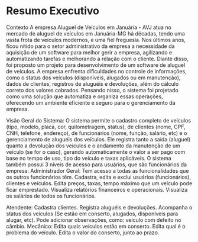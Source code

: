 # Resumo Executivo
Contexto
A empresa Aluguel de Veículos em Januária - AVJ atua no mercado de aluguel de veículos em Januária-MG há décadas, tendo uma vasta frota de veículos modernos, e uma fiel freguesia. Nos últimos anos, ficou nítido para o setor administrativo da empresa a necessidade da aquisição de um software para melhor gerir a empresa, agilizando e automatizando tarefas e melhorando a relação com o cliente.
Diante disso, foi proposto um projeto para desenvolvimento de um software de aluguel de veículos. A empresa enfrenta dificuldades no controle de informações, como o status dos veículos (disponíveis, alugados ou em manutenção), dados de clientes, registros de aluguéis e devoluções, além do cálculo correto dos valores cobrados. Pensando nisso, o sistema foi projetado como uma solução que automatiza e organiza essas operações, oferecendo um ambiente eficiente e seguro para o gerenciamento da empresa. 

Visão Geral do Sistema:
O sistema permite o cadastro completo de veículos (tipo, modelo, placa, cor, quilometragem, status), de clientes (nome, CPF, CNH, telefone, endereço), de funcionários (nome, função, salário, etc) e o gerenciamento de aluguéis dos veículos. Ele registra tanto a saída (aluguel) quanto a devolução dos veículos e o andamento da manutenção de um veículo (se for o caso), gerando automaticamente o valor a ser pago com base no tempo de uso, tipo do veículo e taxas aplicáveis.
O sistema também possui 3 níveis de acesso para usuários, que são funcionários da empresa:
Administrador Geral: 
Tem acesso a todas as funcionalidades que os outros funcionários têm.
Cadastra, edita e exclui usuários (funcionários), clientes e veículos. 
Edita preços, taxas, tempo máximo que um veículo pode ficar emprestado.
Visualiza relatórios financeiros e operacionais.
Visualiza os salários de todos os funcionários.


Atendente: 
Cadastra clientes.
Registra aluguéis e devoluções.
Acompanha o status dos veículos (Se estão em conserto, alugados, disponíveis para alugar, etc).
Pode adicionar observações, como: veículo com defeito no câmbio.
	 	Mecânico: 
Edita quais veículos estão em conserto.
Edita qual é o problema do veículo.
Edita o valor do conserto, junto ao prazo.
	



